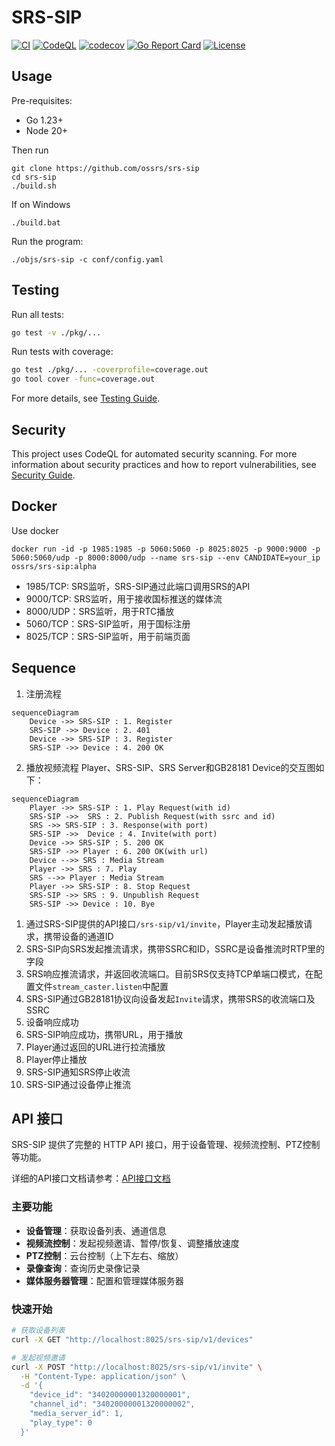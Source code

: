 # SRS-SIP

[![CI](https://github.com/ossrs/srs-sip/actions/workflows/ci.yml/badge.svg)](https://github.com/ossrs/srs-sip/actions/workflows/ci.yml)
[![CodeQL](https://github.com/ossrs/srs-sip/actions/workflows/codeql.yml/badge.svg)](https://github.com/ossrs/srs-sip/actions/workflows/codeql.yml)
[![codecov](https://codecov.io/gh/ossrs/srs-sip/branch/main/graph/badge.svg)](https://codecov.io/gh/ossrs/srs-sip)
[![Go Report Card](https://goreportcard.com/badge/github.com/ossrs/srs-sip)](https://goreportcard.com/report/github.com/ossrs/srs-sip)
[![License](https://img.shields.io/github/license/ossrs/srs-sip)](https://github.com/ossrs/srs-sip/blob/main/LICENSE)

## Usage

Pre-requisites:
- Go 1.23+
- Node 20+

Then run
```
git clone https://github.com/ossrs/srs-sip
cd srs-sip
./build.sh
```

If on Windows
```
./build.bat
```

Run the program:

```
./objs/srs-sip -c conf/config.yaml
```

## Testing

Run all tests:

```bash
go test -v ./pkg/...
```

Run tests with coverage:

```bash
go test ./pkg/... -coverprofile=coverage.out
go tool cover -func=coverage.out
```

For more details, see [Testing Guide](docs/TESTING.md).

## Security

This project uses CodeQL for automated security scanning. For more information about security practices and how to report vulnerabilities, see [Security Guide](docs/SECURITY.md).

## Docker

Use docker
```
docker run -id -p 1985:1985 -p 5060:5060 -p 8025:8025 -p 9000:9000 -p 5060:5060/udp -p 8000:8000/udp --name srs-sip --env CANDIDATE=your_ip ossrs/srs-sip:alpha
```

 - 1985/TCP: SRS监听，SRS-SIP通过此端口调用SRS的API
 - 9000/TCP: SRS监听，用于接收国标推送的媒体流
 - 8000/UDP：SRS监听，用于RTC播放
 - 5060/TCP：SRS-SIP监听，用于国标注册
 - 8025/TCP：SRS-SIP监听，用于前端页面

## Sequence

1. 注册流程
```mermaid
sequenceDiagram
    Device ->> SRS-SIP : 1. Register
    SRS-SIP ->> Device : 2. 401
    Device ->> SRS-SIP : 3. Register
    SRS-SIP ->> Device : 4. 200 OK
```

2. 播放视频流程
Player、SRS-SIP、SRS Server和GB28181 Device的交互图如下：

```mermaid
sequenceDiagram
    Player ->> SRS-SIP : 1. Play Request(with id)
    SRS-SIP ->>  SRS : 2. Publish Request(with ssrc and id)
    SRS ->> SRS-SIP : 3. Response(with port)
    SRS-SIP ->>  Device : 4. Invite(with port)
    Device ->> SRS-SIP : 5. 200 OK
    SRS-SIP ->> Player : 6. 200 OK(with url)
    Device -->> SRS : Media Stream
    Player ->> SRS : 7. Play
    SRS -->> Player : Media Stream
    Player ->> SRS-SIP : 8. Stop Request
    SRS-SIP ->> SRS : 9. Unpublish Request
    SRS-SIP ->> Device : 10. Bye
```

1. 通过SRS-SIP提供的API接口`/srs-sip/v1/invite`，Player主动发起播放请求，携带设备的通道ID
2. SRS-SIP向SRS发起推流请求，携带SSRC和ID，SSRC是设备推流时RTP里的字段
3. SRS响应推流请求，并返回收流端口。目前SRS仅支持TCP单端口模式，在配置文件`stream_caster.listen`中配置
4. SRS-SIP通过GB28181协议向设备发起`Invite`请求，携带SRS的收流端口及SSRC
5. 设备响应成功
6. SRS-SIP响应成功，携带URL，用于播放
7. Player通过返回的URL进行拉流播放
8. Player停止播放
9. SRS-SIP通知SRS停止收流
10. SRS-SIP通过设备停止推流


## API 接口

SRS-SIP 提供了完整的 HTTP API 接口，用于设备管理、视频流控制、PTZ控制等功能。

详细的API接口文档请参考：[API接口文档](doc/API.md)

### 主要功能

- **设备管理**：获取设备列表、通道信息
- **视频流控制**：发起视频邀请、暂停/恢复、调整播放速度
- **PTZ控制**：云台控制（上下左右、缩放）
- **录像查询**：查询历史录像记录
- **媒体服务器管理**：配置和管理媒体服务器

### 快速开始

```bash
# 获取设备列表
curl -X GET "http://localhost:8025/srs-sip/v1/devices"

# 发起视频邀请
curl -X POST "http://localhost:8025/srs-sip/v1/invite" \
  -H "Content-Type: application/json" \
  -d '{
    "device_id": "34020000001320000001",
    "channel_id": "34020000001320000002",
    "media_server_id": 1,
    "play_type": 0
  }'
```

